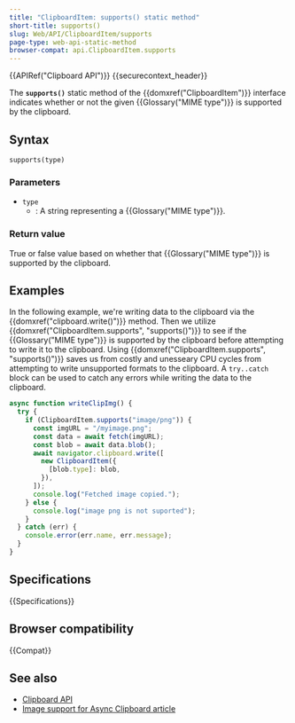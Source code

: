 ```yaml
---
title: "ClipboardItem: supports() static method"
short-title: supports()
slug: Web/API/ClipboardItem/supports
page-type: web-api-static-method
browser-compat: api.ClipboardItem.supports
---
```


{{APIRef("Clipboard API")}} {{securecontext_header}}

The **`supports()`** static method of the {{domxref("ClipboardItem")}} interface indicates whether or not the given {{Glossary("MIME type")}} is supported by the clipboard.

## Syntax

```js-nolint
supports(type)
```

### Parameters

- `type`
  - : A string representing a {{Glossary("MIME type")}}.

### Return value

True or false value based on whether that {{Glossary("MIME type")}} is supported by the clipboard.

## Examples

In the following example, we're writing data to the clipboard via the {{domxref("clipboard.write()")}} method. Then we utilize {{domxref("ClipboardItem.supports", "supports()")}} to see if the {{Glossary("MIME type")}} is supported by the clipboard before attempting to write it to the clipboard. Using {{domxref("ClipboardItem.supports", "supports()")}} saves us from costly and unesseary CPU cycles from attempting to write unsupported formats to the clipboard. A `try..catch` block can be used to catch any errors while writing the data to the clipboard.

```js
async function writeClipImg() {
  try {
    if (ClipboardItem.supports("image/png")) {
      const imgURL = "/myimage.png";
      const data = await fetch(imgURL);
      const blob = await data.blob();
      await navigator.clipboard.write([
        new ClipboardItem({
          [blob.type]: blob,
        }),
      ]);
      console.log("Fetched image copied.");
    } else {
      console.log("image png is not suported");
    }
  } catch (err) {
    console.error(err.name, err.message);
  }
}
```

## Specifications

{{Specifications}}

## Browser compatibility

{{Compat}}

## See also

- [Clipboard API](/en-US/docs/Web/API/Clipboard_API)
- [Image support for Async Clipboard article](https://web.dev/articles/async-clipboard)
